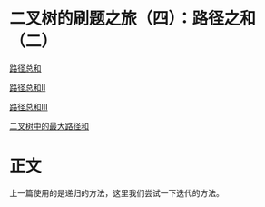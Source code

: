 # 二叉树的刷题之旅（四）：路径之和（二）
[路径总和](https://leetcode-cn.com/problems/path-sum/)

[路径总和II](https://leetcode-cn.com/problems/path-sum-ii/)

[路径总和III](https://leetcode-cn.com/problems/path-sum-iii/)

[二叉树中的最大路径和](https://leetcode-cn.com/problems/binary-tree-maximum-path-sum/)

# 正文

上一篇使用的是递归的方法，这里我们尝试一下迭代的方法。

